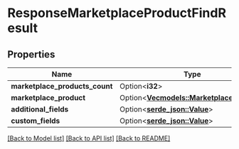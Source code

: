 # ResponseMarketplaceProductFindResult

## Properties

Name | Type | Description | Notes
------------ | ------------- | ------------- | -------------
**marketplace_products_count** | Option<**i32**> |  | [optional]
**marketplace_product** | Option<[**Vec<models::MarketplaceProduct>**](Marketplace_Product.md)> |  | [optional]
**additional_fields** | Option<[**serde_json::Value**](.md)> |  | [optional]
**custom_fields** | Option<[**serde_json::Value**](.md)> |  | [optional]

[[Back to Model list]](../README.md#documentation-for-models) [[Back to API list]](../README.md#documentation-for-api-endpoints) [[Back to README]](../README.md)


